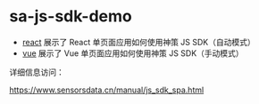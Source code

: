 # sa-js-sdk-demo

 * [react](https://rainyjune.github.io/sa-js-sdk-demo/react/dist/index.html) 展示了 React 单页面应用如何使用神策 JS SDK（自动模式）
 * [vue](https://rainyjune.github.io/sa-js-sdk-demo/vue/index.html) 展示了 Vue 单页面应用如何使用神策 JS SDK（手动模式）


详细信息访问：

https://www.sensorsdata.cn/manual/js_sdk_spa.html
